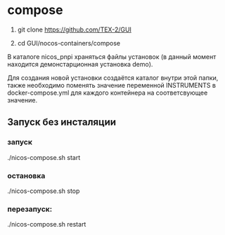 # compose

1. git clone https://github.com/TEX-2/GUI

2. cd GUI/nocos-containers/compose

В каталоге nicos_pnpi храняться файлы установок (в данный момент находится демонстарционная установка demo).

Для создания новой установки создаётся каталог внутри этой папки, также необходимо поменять значение переменной INSTRUMENTS в docker-compose.yml для каждого контейнера на соответсвующее значение.


## Запуск без инсталяции

### запуск
./nicos-compose.sh start
### остановка 
./nicos-compose.sh stop
### перезапуск:
./nicos-compose.sh restart

